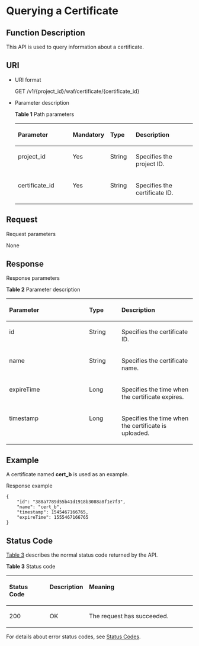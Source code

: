 # Querying a Certificate<a name="EN-US_TOPIC_0193631147"></a>

## Function Description<a name="section11738841"></a>

This API is used to query information about a certificate.

## URI<a name="section38540707"></a>

-   URI format

    GET  /v1/\{project\_id\}/waf/certificate/\{certificate\_id\}

-   Parameter description

    **Table  1**  Path parameters

    <a name="table34855425"></a>
    <table><thead align="left"><tr id="row42314802"><th class="cellrowborder" valign="top" width="30.930000000000003%" id="mcps1.2.5.1.1"><p id="p4946898"><a name="p4946898"></a><a name="p4946898"></a><strong id="b0544174617356"><a name="b0544174617356"></a><a name="b0544174617356"></a>Parameter</strong></p>
    </th>
    <th class="cellrowborder" valign="top" width="20.62%" id="mcps1.2.5.1.2"><p id="p65154430"><a name="p65154430"></a><a name="p65154430"></a><strong id="b1544047153515"><a name="b1544047153515"></a><a name="b1544047153515"></a>Mandatory</strong></p>
    </th>
    <th class="cellrowborder" valign="top" width="14.430000000000001%" id="mcps1.2.5.1.3"><p id="p43017503"><a name="p43017503"></a><a name="p43017503"></a><strong id="b10497124853519"><a name="b10497124853519"></a><a name="b10497124853519"></a>Type</strong></p>
    </th>
    <th class="cellrowborder" valign="top" width="34.02%" id="mcps1.2.5.1.4"><p id="p61865757"><a name="p61865757"></a><a name="p61865757"></a><strong id="b637254917355"><a name="b637254917355"></a><a name="b637254917355"></a>Description</strong></p>
    </th>
    </tr>
    </thead>
    <tbody><tr id="row45070431"><td class="cellrowborder" valign="top" width="30.930000000000003%" headers="mcps1.2.5.1.1 "><p id="p26826318"><a name="p26826318"></a><a name="p26826318"></a>project_id</p>
    </td>
    <td class="cellrowborder" valign="top" width="20.62%" headers="mcps1.2.5.1.2 "><p id="p25448145"><a name="p25448145"></a><a name="p25448145"></a>Yes</p>
    </td>
    <td class="cellrowborder" valign="top" width="14.430000000000001%" headers="mcps1.2.5.1.3 "><p id="p48033873"><a name="p48033873"></a><a name="p48033873"></a>String</p>
    </td>
    <td class="cellrowborder" valign="top" width="34.02%" headers="mcps1.2.5.1.4 "><p id="p65538485"><a name="p65538485"></a><a name="p65538485"></a>Specifies the project ID.</p>
    </td>
    </tr>
    <tr id="row52975456"><td class="cellrowborder" valign="top" width="30.930000000000003%" headers="mcps1.2.5.1.1 "><p id="p63153558"><a name="p63153558"></a><a name="p63153558"></a>certificate_id</p>
    </td>
    <td class="cellrowborder" valign="top" width="20.62%" headers="mcps1.2.5.1.2 "><p id="p15164580"><a name="p15164580"></a><a name="p15164580"></a>Yes</p>
    </td>
    <td class="cellrowborder" valign="top" width="14.430000000000001%" headers="mcps1.2.5.1.3 "><p id="p20371507"><a name="p20371507"></a><a name="p20371507"></a>String</p>
    </td>
    <td class="cellrowborder" valign="top" width="34.02%" headers="mcps1.2.5.1.4 "><p id="p39479403"><a name="p39479403"></a><a name="p39479403"></a>Specifies the certificate ID.</p>
    </td>
    </tr>
    </tbody>
    </table>


## Request<a name="section11322047"></a>

Request parameters

None

## Response<a name="section34789567"></a>

Response parameters

**Table  2**  Parameter description

<a name="table58327572"></a>
<table><thead align="left"><tr id="row12075850"><th class="cellrowborder" valign="top" width="42.85571442855714%" id="mcps1.2.4.1.1"><p id="p38619773"><a name="p38619773"></a><a name="p38619773"></a><strong id="b17606141233620"><a name="b17606141233620"></a><a name="b17606141233620"></a>Parameter</strong></p>
</th>
<th class="cellrowborder" valign="top" width="17.348265173482652%" id="mcps1.2.4.1.2"><p id="p41193880"><a name="p41193880"></a><a name="p41193880"></a><strong id="b11138813143619"><a name="b11138813143619"></a><a name="b11138813143619"></a>Type</strong></p>
</th>
<th class="cellrowborder" valign="top" width="39.796020397960206%" id="mcps1.2.4.1.3"><p id="p48369988"><a name="p48369988"></a><a name="p48369988"></a><strong id="b866919138360"><a name="b866919138360"></a><a name="b866919138360"></a>Description</strong></p>
</th>
</tr>
</thead>
<tbody><tr id="row32676712"><td class="cellrowborder" valign="top" width="42.85571442855714%" headers="mcps1.2.4.1.1 "><p id="p29567983"><a name="p29567983"></a><a name="p29567983"></a>id</p>
</td>
<td class="cellrowborder" valign="top" width="17.348265173482652%" headers="mcps1.2.4.1.2 "><p id="p46196443"><a name="p46196443"></a><a name="p46196443"></a>String</p>
</td>
<td class="cellrowborder" valign="top" width="39.796020397960206%" headers="mcps1.2.4.1.3 "><p id="p50924436"><a name="p50924436"></a><a name="p50924436"></a>Specifies the certificate ID.</p>
</td>
</tr>
<tr id="row55666745"><td class="cellrowborder" valign="top" width="42.85571442855714%" headers="mcps1.2.4.1.1 "><p id="p12712463"><a name="p12712463"></a><a name="p12712463"></a>name</p>
</td>
<td class="cellrowborder" valign="top" width="17.348265173482652%" headers="mcps1.2.4.1.2 "><p id="p23076582"><a name="p23076582"></a><a name="p23076582"></a>String</p>
</td>
<td class="cellrowborder" valign="top" width="39.796020397960206%" headers="mcps1.2.4.1.3 "><p id="p57263845"><a name="p57263845"></a><a name="p57263845"></a>Specifies the certificate name.</p>
</td>
</tr>
<tr id="row1916146135417"><td class="cellrowborder" valign="top" width="42.85571442855714%" headers="mcps1.2.4.1.1 "><p id="p466545510448"><a name="p466545510448"></a><a name="p466545510448"></a>expireTime</p>
</td>
<td class="cellrowborder" valign="top" width="17.348265173482652%" headers="mcps1.2.4.1.2 "><p id="p11665125516444"><a name="p11665125516444"></a><a name="p11665125516444"></a>Long</p>
</td>
<td class="cellrowborder" valign="top" width="39.796020397960206%" headers="mcps1.2.4.1.3 "><p id="p17665655174419"><a name="p17665655174419"></a><a name="p17665655174419"></a>Specifies the time when the certificate expires.</p>
</td>
</tr>
<tr id="row5804171043619"><td class="cellrowborder" valign="top" width="42.85571442855714%" headers="mcps1.2.4.1.1 "><p id="p10804161063616"><a name="p10804161063616"></a><a name="p10804161063616"></a>timestamp</p>
</td>
<td class="cellrowborder" valign="top" width="17.348265173482652%" headers="mcps1.2.4.1.2 "><p id="p1880417108362"><a name="p1880417108362"></a><a name="p1880417108362"></a>Long</p>
</td>
<td class="cellrowborder" valign="top" width="39.796020397960206%" headers="mcps1.2.4.1.3 "><p id="p6804121083614"><a name="p6804121083614"></a><a name="p6804121083614"></a>Specifies the time when the certificate is uploaded.</p>
</td>
</tr>
</tbody>
</table>

## Example<a name="section10441101211352"></a>

A certificate named  **cert\_b**  is used as an example.

Response example

```
{
    "id": "388a7789d55b41d1918b3088a8f1e7f3",
    "name": "cert_b",
    "timestamp": 1545467166765,
    "expireTime": 1555467166765
}
```

## Status Code<a name="section44670651"></a>

[Table 3](#en-us_topic_0193631139_t82c3440f3efb42a38b9d4dc4011a33d0)  describes the normal status code returned by the API.

**Table  3**  Status code

<a name="en-us_topic_0193631139_t82c3440f3efb42a38b9d4dc4011a33d0"></a>
<table><thead align="left"><tr id="en-us_topic_0193631139_r3d6e2f205c444705bdbb9daaac74e575"><th class="cellrowborder" valign="top" width="22%" id="mcps1.2.4.1.1"><p id="en-us_topic_0193631139_af3c4073076f24eca88d94e3fa1effdc6"><a name="en-us_topic_0193631139_af3c4073076f24eca88d94e3fa1effdc6"></a><a name="en-us_topic_0193631139_af3c4073076f24eca88d94e3fa1effdc6"></a>Status Code</p>
</th>
<th class="cellrowborder" valign="top" width="19.41%" id="mcps1.2.4.1.2"><p id="en-us_topic_0193631139_en-us_topic_0144911667_p4531342288"><a name="en-us_topic_0193631139_en-us_topic_0144911667_p4531342288"></a><a name="en-us_topic_0193631139_en-us_topic_0144911667_p4531342288"></a>Description</p>
</th>
<th class="cellrowborder" valign="top" width="58.589999999999996%" id="mcps1.2.4.1.3"><p id="en-us_topic_0193631139_ada185614bba24140995b8123b3e9faa8"><a name="en-us_topic_0193631139_ada185614bba24140995b8123b3e9faa8"></a><a name="en-us_topic_0193631139_ada185614bba24140995b8123b3e9faa8"></a>Meaning</p>
</th>
</tr>
</thead>
<tbody><tr id="en-us_topic_0193631139_rc7b2adc390904a1ba79e303017797786"><td class="cellrowborder" valign="top" width="22%" headers="mcps1.2.4.1.1 "><p id="en-us_topic_0193631139_a93f3895d44bb4226934cc626ac50e37b"><a name="en-us_topic_0193631139_a93f3895d44bb4226934cc626ac50e37b"></a><a name="en-us_topic_0193631139_a93f3895d44bb4226934cc626ac50e37b"></a>200</p>
</td>
<td class="cellrowborder" valign="top" width="19.41%" headers="mcps1.2.4.1.2 "><p id="en-us_topic_0193631139_en-us_topic_0144911667_p7538425819"><a name="en-us_topic_0193631139_en-us_topic_0144911667_p7538425819"></a><a name="en-us_topic_0193631139_en-us_topic_0144911667_p7538425819"></a>OK</p>
</td>
<td class="cellrowborder" valign="top" width="58.589999999999996%" headers="mcps1.2.4.1.3 "><p id="en-us_topic_0193631139_en-us_topic_0144911667_p369874114414"><a name="en-us_topic_0193631139_en-us_topic_0144911667_p369874114414"></a><a name="en-us_topic_0193631139_en-us_topic_0144911667_p369874114414"></a>The request has succeeded.</p>
</td>
</tr>
</tbody>
</table>

For details about error status codes, see  [Status Codes](status-codes.md).

